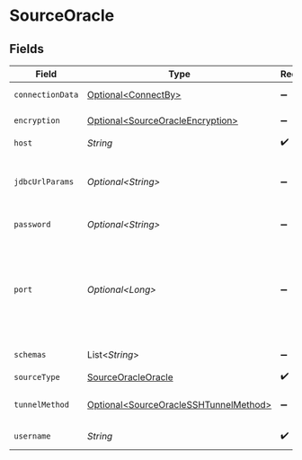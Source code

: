 # SourceOracle


## Fields

| Field                                                                                                                                                                                                                                                                            | Type                                                                                                                                                                                                                                                                             | Required                                                                                                                                                                                                                                                                         | Description                                                                                                                                                                                                                                                                      |
| -------------------------------------------------------------------------------------------------------------------------------------------------------------------------------------------------------------------------------------------------------------------------------- | -------------------------------------------------------------------------------------------------------------------------------------------------------------------------------------------------------------------------------------------------------------------------------- | -------------------------------------------------------------------------------------------------------------------------------------------------------------------------------------------------------------------------------------------------------------------------------- | -------------------------------------------------------------------------------------------------------------------------------------------------------------------------------------------------------------------------------------------------------------------------------- |
| `connectionData`                                                                                                                                                                                                                                                                 | [Optional\<ConnectBy>](../../models/shared/ConnectBy.md)                                                                                                                                                                                                                         | :heavy_minus_sign:                                                                                                                                                                                                                                                               | Connect data that will be used for DB connection                                                                                                                                                                                                                                 |
| `encryption`                                                                                                                                                                                                                                                                     | [Optional\<SourceOracleEncryption>](../../models/shared/SourceOracleEncryption.md)                                                                                                                                                                                               | :heavy_minus_sign:                                                                                                                                                                                                                                                               | The encryption method with is used when communicating with the database.                                                                                                                                                                                                         |
| `host`                                                                                                                                                                                                                                                                           | *String*                                                                                                                                                                                                                                                                         | :heavy_check_mark:                                                                                                                                                                                                                                                               | Hostname of the database.                                                                                                                                                                                                                                                        |
| `jdbcUrlParams`                                                                                                                                                                                                                                                                  | *Optional\<String>*                                                                                                                                                                                                                                                              | :heavy_minus_sign:                                                                                                                                                                                                                                                               | Additional properties to pass to the JDBC URL string when connecting to the database formatted as 'key=value' pairs separated by the symbol '&'. (example: key1=value1&key2=value2&key3=value3).                                                                                 |
| `password`                                                                                                                                                                                                                                                                       | *Optional\<String>*                                                                                                                                                                                                                                                              | :heavy_minus_sign:                                                                                                                                                                                                                                                               | The password associated with the username.                                                                                                                                                                                                                                       |
| `port`                                                                                                                                                                                                                                                                           | *Optional\<Long>*                                                                                                                                                                                                                                                                | :heavy_minus_sign:                                                                                                                                                                                                                                                               | Port of the database.<br/>Oracle Corporations recommends the following port numbers:<br/>1521 - Default listening port for client connections to the listener. <br/>2484 - Recommended and officially registered listening port for client connections to the listener using TCP/IP with SSL |
| `schemas`                                                                                                                                                                                                                                                                        | List\<*String*>                                                                                                                                                                                                                                                                  | :heavy_minus_sign:                                                                                                                                                                                                                                                               | The list of schemas to sync from. Defaults to user. Case sensitive.                                                                                                                                                                                                              |
| `sourceType`                                                                                                                                                                                                                                                                     | [SourceOracleOracle](../../models/shared/SourceOracleOracle.md)                                                                                                                                                                                                                  | :heavy_check_mark:                                                                                                                                                                                                                                                               | N/A                                                                                                                                                                                                                                                                              |
| `tunnelMethod`                                                                                                                                                                                                                                                                   | [Optional\<SourceOracleSSHTunnelMethod>](../../models/shared/SourceOracleSSHTunnelMethod.md)                                                                                                                                                                                     | :heavy_minus_sign:                                                                                                                                                                                                                                                               | Whether to initiate an SSH tunnel before connecting to the database, and if so, which kind of authentication to use.                                                                                                                                                             |
| `username`                                                                                                                                                                                                                                                                       | *String*                                                                                                                                                                                                                                                                         | :heavy_check_mark:                                                                                                                                                                                                                                                               | The username which is used to access the database.                                                                                                                                                                                                                               |